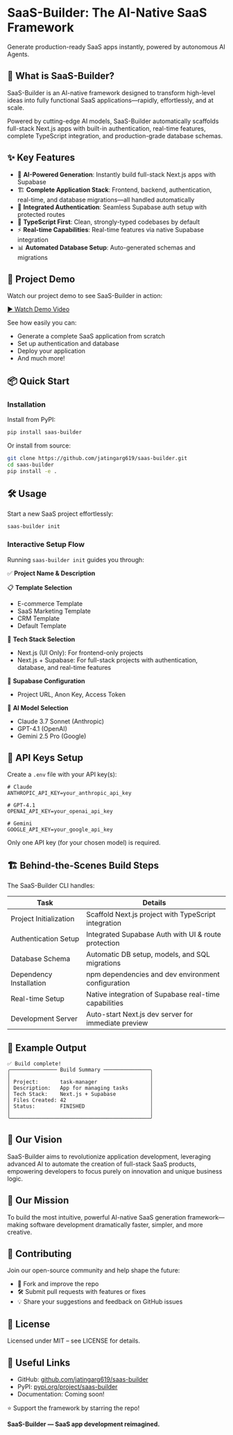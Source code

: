 # SaaS-Builder: The AI-Native SaaS Framework

Generate production-ready SaaS apps instantly, powered by autonomous AI Agents.

## 🚀 What is SaaS-Builder?

SaaS-Builder is an AI-native framework designed to transform high-level ideas into fully functional SaaS applications—rapidly, effortlessly, and at scale.

Powered by cutting-edge AI models, SaaS-Builder automatically scaffolds full-stack Next.js apps with built-in authentication, real-time features, complete TypeScript integration, and production-grade database schemas.

## ✨ Key Features

- 🤖 **AI-Powered Generation**: Instantly build full-stack Next.js apps with Supabase
- 🏗️ **Complete Application Stack**: Frontend, backend, authentication, real-time, and database migrations—all handled automatically
- 🔐 **Integrated Authentication**: Seamless Supabase auth setup with protected routes
- 🎯 **TypeScript First**: Clean, strongly-typed codebases by default
- ⚡ **Real-time Capabilities**: Real-time features via native Supabase integration
- 📊 **Automated Database Setup**: Auto-generated schemas and migrations

## 🎥 Project Demo

Watch our project demo to see SaaS-Builder in action:

[▶️ Watch Demo Video](https://gocodeo-asset.s3.ap-south-1.amazonaws.com/Jatin%E2%80%99s+video+(1).mp4)

See how easily you can:
- Generate a complete SaaS application from scratch
- Set up authentication and database
- Deploy your application
- And much more!

## 📦 Quick Start

### Installation

Install from PyPI:

```bash
pip install saas-builder
```

Or install from source:

```bash
git clone https://github.com/jatingarg619/saas-builder.git
cd saas-builder
pip install -e .
```

## 🛠️ Usage

Start a new SaaS project effortlessly:

```bash
saas-builder init
```

### Interactive Setup Flow

Running `saas-builder init` guides you through:

✅ **Project Name & Description**

📋 **Template Selection**
- E-commerce Template
- SaaS Marketing Template
- CRM Template
- Default Template

🧩 **Tech Stack Selection**
- Next.js (UI Only): For frontend-only projects
- Next.js + Supabase: For full-stack projects with authentication, database, and real-time features

🔑 **Supabase Configuration**
- Project URL, Anon Key, Access Token

🤖 **AI Model Selection**
- Claude 3.7 Sonnet (Anthropic)
- GPT-4.1 (OpenAI)
- Gemini 2.5 Pro (Google)

## 🔑 API Keys Setup

Create a `.env` file with your API key(s):

```env
# Claude
ANTHROPIC_API_KEY=your_anthropic_api_key

# GPT-4.1
OPENAI_API_KEY=your_openai_api_key

# Gemini
GOOGLE_API_KEY=your_google_api_key
```

Only one API key (for your chosen model) is required.



## 🏗️ Behind-the-Scenes Build Steps

The SaaS-Builder CLI handles:

| Task | Details |
|------|---------|
| Project Initialization | Scaffold Next.js project with TypeScript integration |
| Authentication Setup | Integrated Supabase Auth with UI & route protection |
| Database Schema | Automatic DB setup, models, and SQL migrations |
| Dependency Installation | npm dependencies and dev environment configuration |
| Real-time Setup | Native integration of Supabase real-time capabilities |
| Development Server | Auto-start Next.js dev server for immediate preview |

## 📝 Example Output

```
✅ Build complete!
╭─────────────── Build Summary ───────────────╮
│                                             │
│ Project:       task-manager                 │
│ Description:   App for managing tasks       │
│ Tech Stack:    Next.js + Supabase           │
│ Files Created: 42                           │
│ Status:        FINISHED                     │
│                                             │
╰─────────────────────────────────────────────╯
```

## 🌟 Our Vision

SaaS-Builder aims to revolutionize application development, leveraging advanced AI to automate the creation of full-stack SaaS products, empowering developers to focus purely on innovation and unique business logic.

## 🎯 Our Mission

To build the most intuitive, powerful AI-native SaaS generation framework—making software development dramatically faster, simpler, and more creative.

## 🤝 Contributing

Join our open-source community and help shape the future:

- 🌱 Fork and improve the repo
- 🛠️ Submit pull requests with features or fixes
- 💡 Share your suggestions and feedback on GitHub issues

## 📄 License

Licensed under MIT – see LICENSE for details.

## 🔗 Useful Links

- GitHub: [github.com/jatingarg619/saas-builder](https://github.com/jatingarg619/saas-builder)
- PyPI: [pypi.org/project/saas-builder](https://pypi.org/project/saas-builder)
- Documentation: Coming soon!

⭐ Support the framework by starring the repo!

**SaaS-Builder — SaaS app development reimagined.**
